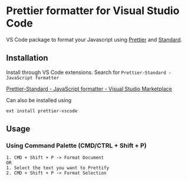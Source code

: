 # Prettier formatter for Visual Studio Code
VS Code package to format your Javascript using [Prettier](https://prettier.io/) and [Standard](https://github.com/standard/standard).

## Installation
Install through VS Code extensions. Search for `Prettier-Standard - JavaScript formatter`

[Prettier-Standard - JavaScript formatter - Visual Studio Marketplace](https://marketplace.visualstudio.com/items?itemName=iSayme.vscode-prettier-standard)

Can also be installed using
```
ext install prettier-vscode
```

## Usage
### Using Command Palette (CMD/CTRL + Shift + P)
```
1. CMD + Shift + P -> Format Document
OR
1. Select the text you want to Prettify
2. CMD + Shift + P -> Format Selection
```
